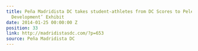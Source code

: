 ```yaml
---
title: Peña Madridista DC takes student-athletes from DC Scores to Pelé’s ‘Gols for
  Development’ Exhibit
date: 2014-01-25 00:00:00 Z
position: 33
link: http://madridistasdc.com/?p=653
source: Peña Madridista DC
---
```



